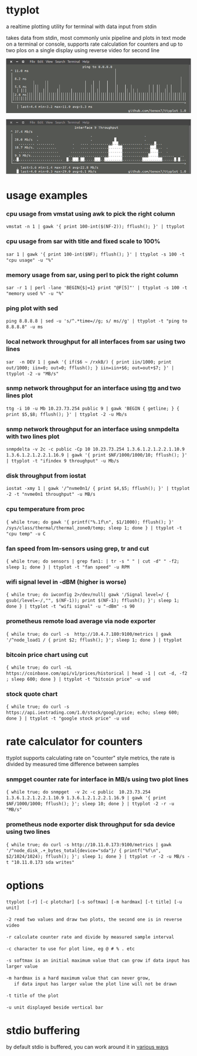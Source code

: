 ttyplot
=======
a realtime plotting utility for terminal with data input from stdin

takes data from stdin, most commonly unix pipeline and plots in text mode on a terminal or console,
supports rate calculation for counters and up to two plos on a single display using reverse video for second line

![ttyplot ping](ttyplot-ping.png)



![ttyplot snmp](ttyplot-snmp.png)



usage examples
==============

### cpu usage from vmstat using awk to pick the right column
```
vmstat -n 1 | gawk '{ print 100-int($(NF-2)); fflush(); }' | ttyplot 
```

### cpu usage from sar with title and fixed scale to 100%
```
sar 1 | gawk '{ print 100-int($NF); fflush(); }' | ttyplot -s 100 -t "cpu usage" -u "%"
```

### memory usage from sar, using perl to pick the right column
```
sar -r 1 | perl -lane 'BEGIN{$|=1} print "@F[5]"' | ttyplot -s 100 -t "memory used %" -u "%" 
```

### ping plot with sed
```
ping 8.8.8.8 | sed -u 's/^.*time=//g; s/ ms//g' | ttyplot -t "ping to 8.8.8.8" -u ms
```

### local network throughput for all interfaces from sar using two lines
```
sar  -n DEV 1 | gawk '{ if($6 ~ /rxkB/) { print iin/1000; print out/1000; iin=0; out=0; fflush(); } iin=iin+$6; out=out+$7; }' | ttyplot -2 -u "MB/s"
```

### snmp network throughput for an interface using [ttg](https://github.com/tenox7/ttg) and two lines plot
```
ttg -i 10 -u Mb 10.23.73.254 public 9 | gawk 'BEGIN { getline; } { print $5,$8; fflush(); }' | ttyplot -2 -u Mb/s
```

### snmp network throughput for an interface using snmpdelta with two lines plot
```
snmpdelta -v 2c -c public -Cp 10 10.23.73.254 1.3.6.1.2.1.2.2.1.10.9  1.3.6.1.2.1.2.2.1.16.9 | gawk '{ print $NF/1000/1000/10; fflush(); }' | ttyplot -t "ifindex 9 throughput" -u Mb/s
```

### disk throughput from iostat 
```
iostat -xmy 1 | gawk '/^nvme0n1/ { print $4,$5; fflush(); }' | ttyplot -2 -t "nvme0n1 throughput" -u MB/s
```

### cpu temperature from proc
```
{ while true; do gawk '{ printf("%.1f\n", $1/1000); fflush(); }' /sys/class/thermal/thermal_zone0/temp; sleep 1; done } | ttyplot -t "cpu temp" -u C
```

### fan speed from lm-sensors using grep, tr and cut
```
{ while true; do sensors | grep fan1: | tr -s " " | cut -d" " -f2; sleep 1; done } | ttyplot -t "fan speed" -u RPM
```

### wifi signal level in -dBM (higher is worse)
```
{ while true; do iwconfig 2>/dev/null| gawk '/Signal level=/ { gsub(/level=-/,"", $(NF-1)); print $(NF-1); fflush(); }'; sleep 1; done } | ttyplot -t "wifi signal" -u "-dBm" -s 90
```

### prometheus remote load average via node exporter
```
{ while true; do curl -s  http://10.4.7.180:9100/metrics | gawk '/^node_load1 / { print $2; fflush(); }'; sleep 1; done } | ttyplot
```

### bitcoin price chart using cut
```
{ while true; do curl -sL https://coinbase.com/api/v1/prices/historical | head -1 | cut -d, -f2 ; sleep 600; done } | ttyplot -t "bitcoin price" -u usd
```

### stock quote chart
```
{ while true; do curl -s https://api.iextrading.com/1.0/stock/googl/price; echo; sleep 600; done } | ttyplot -t "google stock price" -u usd
```


rate calculator for counters 
============================

ttyplot supports calculating rate on "counter" style metrics, the rate is divided by measured time difference between samples

### snmpget counter rate for interface in MB/s using two plot lines
```
{ while true; do snmpget  -v 2c -c public  10.23.73.254  1.3.6.1.2.1.2.2.1.10.9 1.3.6.1.2.1.2.2.1.16.9 | gawk '{ print $NF/1000/1000; fflush(); }'; sleep 10; done } | ttyplot -2 -r -u "MB/s"
```

### prometheus node exporter disk throughput for sda device using two lines 
```
{ while true; do curl -s http://10.11.0.173:9100/metrics | gawk '/^node_disk_.+_bytes_total{device="sda"}/ { printf("%f\n", $2/1024/1024); fflush(); }'; sleep 1; done } | ttyplot -r -2 -u MB/s -t "10.11.0.173 sda writes"
```


options
=======

```
ttyplot [-r] [-c plotchar] [-s softmax] [-m hardmax] [-t title] [-u unit]

-2 read two values and draw two plots, the second one is in reverse video

-r calculate counter rate and divide by measured sample interval

-c character to use for plot line, eg @ # % . etc

-s softmax is an initial maximum value that can grow if data input has larger value

-m hardmax is a hard maximum value that can never grow, 
   if data input has larger value the plot line will not be drawn

-t title of the plot

-u unit displayed beside vertical bar
```


stdio buffering
===============
by default stdio is buffered, you can work around it in [various ways](http://www.perkin.org.uk/posts/how-to-fix-stdio-buffering.html) 
